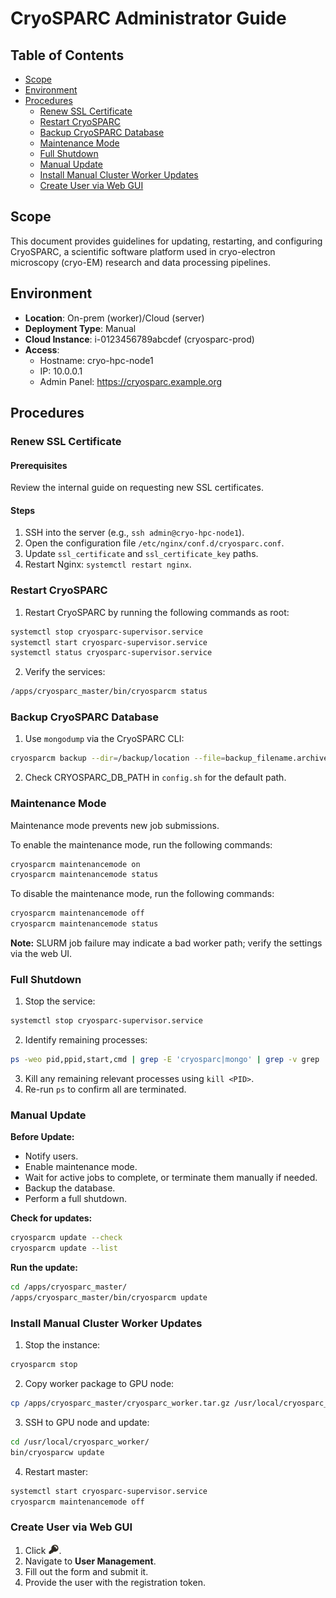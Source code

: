 # CryoSPARC Administrator Guide

## Table of Contents

  - [Scope](#scope)
  - [Environment](#environment)
  - [Procedures](#procedures)
    - [Renew SSL Certificate](#renew-ssl-certificate)
    - [Restart CryoSPARC](#restart-cryosparc)
    - [Backup CryoSPARC Database](#backup-cryosparc-database)
    - [Maintenance Mode](#maintenance-mode)
    - [Full Shutdown](#full-shutdown)
    - [Manual Update](#manual-update)
    - [Install Manual Cluster Worker Updates](#install-manual-cluster-worker-updates)
    - [Create User via Web GUI](#create-user-via-web-gui)

## Scope

This document provides guidelines for updating, restarting, and configuring CryoSPARC, a scientific software platform used in cryo-electron microscopy (cryo-EM) research and data processing pipelines.


## Environment

- **Location**: On-prem (worker)/Cloud (server)
- **Deployment Type**: Manual
- **Cloud Instance**: i-0123456789abcdef (cryosparc-prod)
- **Access**:
  - Hostname: cryo-hpc-node1
  - IP: 10.0.0.1
  - Admin Panel: https://cryosparc.example.org

## Procedures

### Renew SSL Certificate

#### Prerequisites
Review the internal guide on requesting new SSL certificates.

#### Steps
1. SSH into the server (e.g., `ssh admin@cryo-hpc-node1`).
2. Open the configuration file `/etc/nginx/conf.d/cryosparc.conf`.
3. Update `ssl_certificate` and `ssl_certificate_key` paths.
4. Restart Nginx: `systemctl restart nginx`.

### Restart CryoSPARC

1. Restart CryoSPARC by running the following commands as root:
```bash
systemctl stop cryosparc-supervisor.service
systemctl start cryosparc-supervisor.service
systemctl status cryosparc-supervisor.service
```
2. Verify the services:
```bash
/apps/cryosparc_master/bin/cryosparcm status
```

### Backup CryoSPARC Database

1. Use `mongodump` via the CryoSPARC CLI:
```bash
cryosparcm backup --dir=/backup/location --file=backup_filename.archive
```
2. Check CRYOSPARC_DB_PATH in `config.sh` for the default path.

### Maintenance Mode

Maintenance mode prevents new job submissions.

To enable the maintenance mode, run the following commands:
```bash
cryosparcm maintenancemode on
cryosparcm maintenancemode status
```

To disable the maintenance mode, run the following commands:
```bash
cryosparcm maintenancemode off
cryosparcm maintenancemode status
```

**Note:** SLURM job failure may indicate a bad worker path; verify the settings via the web UI.

### Full Shutdown

1. Stop the service:
```bash
systemctl stop cryosparc-supervisor.service
```
2. Identify remaining processes:
```bash
ps -weo pid,ppid,start,cmd | grep -E 'cryosparc|mongo' | grep -v grep
```
3. Kill any remaining relevant processes using `kill <PID>`.
4. Re-run `ps` to confirm all are terminated.

### Manual Update

**Before Update:**
- Notify users.
- Enable maintenance mode.
- Wait for active jobs to complete, or terminate them manually if needed.
- Backup the database.
- Perform a full shutdown.

**Check for updates:**
```bash
cryosparcm update --check
cryosparcm update --list
```

**Run the update:**
```bash
cd /apps/cryosparc_master/
/apps/cryosparc_master/bin/cryosparcm update
```

### Install Manual Cluster Worker Updates

1. Stop the instance:
```bash
cryosparcm stop
```
2. Copy worker package to GPU node:
```bash
cp /apps/cryosparc_master/cryosparc_worker.tar.gz /usr/local/cryosparc_worker/
```
3. SSH to GPU node and update:
```bash
cd /usr/local/cryosparc_worker/
bin/cryosparcw update
```
4. Restart master:
```bash
systemctl start cryosparc-supervisor.service
cryosparcm maintenancemode off
```

### Create User via Web GUI

1. Click <img src="https://github.com/indrajiita/portfolio/blob/main/Technical%20Writing/media1/key_icon.png?raw=true" width="17">.
2. Navigate to **User Management**.
3. Fill out the form and submit it.
4. Provide the user with the registration token.
